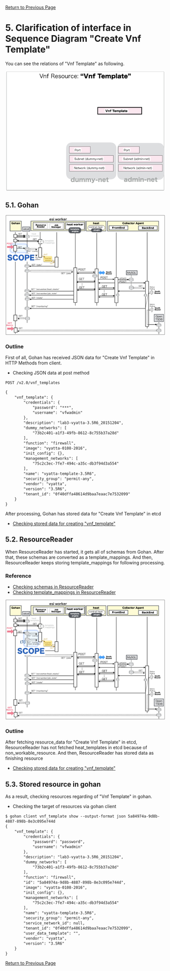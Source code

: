 [Return to Previous Page](00_firewall.md)

# 5. Clarification of interface in Sequence Diagram "Create Vnf Template"
You can see the relations of "Vnf Template" as following.

![Vnf Template](resource/gohan_investigate_for_firewall.006.png)


## 5.1. Gohan

![scope](../images/ESI_Sequence_diagram.002.png)

### Outline
First of all, Gohan has received JSON data for "Create Vnf Template" in HTTP Methods from client.

* Checking JSON data at post method
```
POST /v2.0/vnf_templates
```
```
{
    "vnf_template": {
        "credentials": {
            "password": "***",
            "username": "vfwadmin"
        },
        "description": "lab3-vyatta-3.5R6_20151204",
        "dummy_networks": [
            "73b2c401-a1f3-49fb-8612-8c755b37a28d"
        ],
        "function": "firewall",
        "image": "vyatta-0108-2016",
        "init_config": {},
        "management_networks": [
            "75c2c3ec-7fe7-494c-a35c-db3f94d3a554"
        ],
        "name": "vyatta-template-3.5R6",
        "security_group": "permit-any",
        "vendor": "vyatta",
        "version": "3.5R6",
        "tenant_id": "0f40dffa48614d9baa7eaac7e7532099"
    }
}
```
After processing, Gohan has stored data for "Create Vnf Template" in etcd

* [Checking stored data for creating "vnf_template"](stored_in_etcd/01_Gohan/CreateVnfTemplate_01.md)


## 5.2. ResourceReader
When ResourceReader has started, it gets all of schemas from Gohan.
After that, these schemas are converted as a template_mappings.
And then, ResourceReader keeps storing template_mappings for following processing.

### Reference
* [Checking schemas in ResourceReader](../memo/schemas.txt)
* [Checking template_mappings in ResourceReader](../memo/template_mappings.md)

![scope](../images/ESI_Sequence_diagram.003.png)

### Outline
After fetching resource_data for "Create Vnf Template" in etcd, ResourceReader has not fetched heat_templates in etcd because of non_workable_resource.
And then, ResourceReader has stored data as finishing resource

* [Checking stored data for creating "vnf_template"](stored_in_etcd/00_ResourceReader/CreateVnfTemplate_01.md)


## 5.3. Stored resource in gohan
As a result, checking resources regarding of "Vnf Template" in gohan.

* Checking the target of resources via gohan client
```
$ gohan client vnf_template show --output-format json 5a84974a-9d8b-4887-898b-8e3c095e744d
{   
    "vnf_template": {
        "credentials": {
            "password": "password",
            "username": "vfwadmin"
        },
        "description": "lab3-vyatta-3.5R6_20151204",
        "dummy_networks": [
            "73b2c401-a1f3-49fb-8612-8c755b37a28d"
        ],
        "function": "firewall",
        "id": "5a84974a-9d8b-4887-898b-8e3c095e744d",
        "image": "vyatta-0108-2016",
        "init_config": {},
        "management_networks": [
            "75c2c3ec-7fe7-494c-a35c-db3f94d3a554"
        ],
        "name": "vyatta-template-3.5R6",
        "security_group": "permit-any",
        "service_network_id": null,
        "tenant_id": "0f40dffa48614d9baa7eaac7e7532099",
        "user_data_template": "",
        "vendor": "vyatta",
        "version": "3.5R6"
    }
}
```

[Return to Previous Page](00_firewall.md)

